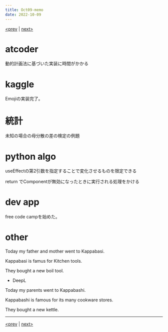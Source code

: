 ```yaml
---
title: Oct09-memo 
date: 2022-10-09 
---
```


[<prev](https://idekworks.github.io/TechnicalMemo/2022/10/08/Oct08.html) | [next>](https://idekworks.github.io/TechnicalMemo/2022/10/10/Oct10.html) 

# atcoder
動的計画法に基づいた実装に時間がかかる

# kaggle
Emojiの実装完了。

# 統計
未知の場合の母分散の差の検定の例題

# python algo
useEffectの第2引数を指定することで変化させるものを限定できる

return でComponentが無効になったときに実行される処理をかける

# dev app
free code campを始めた。

# other
Today my father and mother went to Kappabasi.

Kappabasi is famus for Kitchen tools.

They bought a new boil tool.

- DeepL

Today my parents went to Kappabashi.

Kappabashi is famous for its many cookware stores.

They bought a new kettle.

***

[<prev](https://idekworks.github.io/TechnicalMemo/2022/10/08/Oct08.html) | [next>](https://idekworks.github.io/TechnicalMemo/2022/10/10/Oct10.html)

